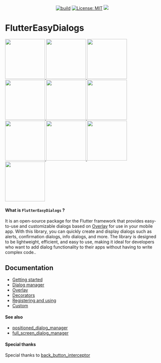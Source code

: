 <p align="center">
<a href="https://github.com/feduke-nukem/flutter_easy_dialogs/actions"><img src="https://github.com/feduke-nukem/flutter_easy_dialogs/workflows/flutter_easy_dialogs/badge.svg" alt="build"></a>  
<a href="https://opensource.org/licenses/MIT"><img src="https://img.shields.io/badge/license-MIT-purple.svg" alt="License: MIT"></a>
<a href="https://codecov.io/gh/feduke-nukem/flutter_easy_dialogs" > 
<img src="https://codecov.io/gh/feduke-nukem/flutter_easy_dialogs/branch/master/graph/badge.svg?token=3CVX3JGPT4"/> 
</a>
</p>

# FlutterEasyDialogs
<a href="https://pub.dev/packages/positioned_dialog_manager">
    <img src="https://user-images.githubusercontent.com/72284940/227770860-d5885960-2a22-4d3b-bd91-1e0e5488fc7e.gif" width="130"/>
</a>
<a href="https://pub.dev/packages/positioned_dialog_manager">
    <img src="https://user-images.githubusercontent.com/72284940/227770870-b2a43e65-01fc-4b90-b518-82fb3539c09b.gif" width="130"/>
</a> 
<a href="https://pub.dev/packages/positioned_dialog_manager">
    <img src="https://user-images.githubusercontent.com/72284940/227770871-d0b60af3-10f3-4112-b67c-b42763953456.gif" width="130"/>
</a> 
<a href="https://pub.dev/packages/positioned_dialog_manager">
    <img src="https://user-images.githubusercontent.com/72284940/227770876-6b10e8f7-e29c-472e-a926-7beb454cc41e.gif" width="130"/>
</a>
<a href="https://pub.dev/packages/positioned_dialog_manager">
    <img src="https://user-images.githubusercontent.com/72284940/232207903-9247b1dc-3786-4147-ab5c-28c8612e0f92.gif" width="130"/>
</a>
<a href="https://pub.dev/packages/full_screen_dialog_manager">
    <img src="https://user-images.githubusercontent.com/72284940/227770949-599014fb-45b4-4081-b6e4-2defce0d73a0.gif" width="130"/>
</a>
<a href="https://pub.dev/packages/full_screen_dialog_manager">
    <img src="https://user-images.githubusercontent.com/72284940/227770950-13bbaa09-5e2e-4524-aa86-2b1ffe1256d8.gif" width="130"/>
</a>
<a href="https://pub.dev/packages/full_screen_dialog_manager">
    <img src="https://user-images.githubusercontent.com/72284940/227770952-1c0b4d15-b987-4fa1-9a1b-bb6f94b0565e.gif" width="130"/>
</a>
<a href="https://pub.dev/packages/full_screen_dialog_manager">
    <img src="https://user-images.githubusercontent.com/72284940/227770982-cf2e8efd-8395-440f-aeed-a1b6dd83b66a.gif" width="130"/>
</a>
<a href="https://pub.dev/packages/full_screen_dialog_manager">
    <img src="https://user-images.githubusercontent.com/72284940/227770993-39ad7bc1-4fa3-4056-b244-192be231d87a.gif" width="130"/>
</a>

#### What is `FlutterEasyDialogs` ?
It is an open-source package for the Flutter framework that provides easy-to-use and customizable dialogs based on [Overlay](https://api.flutter.dev/flutter/widgets/Overlay-class.html)  for use in your mobile app. With this library, you can quickly create and display dialogs such as alerts, confirmation dialogs, info dialogs, and more.
The library is designed to be lightweight, efficient, and easy to use, making it ideal for developers who want to add dialog functionality to their apps without having to write complex code..

## Documentation

- [Getting started](https://pub.dev/documentation/flutter_easy_dialogs/latest/topics/Getting%20started-topic.html)
- [Dialog manager](https://pub.dev/documentation/flutter_easy_dialogs/latest/topics/Dialog%20manager-topic.html)
- [Overlay](https://pub.dev/documentation/flutter_easy_dialogs/latest/topics/Overlay-topic.html)
- [Decorators](https://pub.dev/documentation/flutter_easy_dialogs/latest/topics/Decorators-topic.html)
- [Registering and using](https://pub.dev/documentation/flutter_easy_dialogs/latest/topics/Registering%20and%20using-topic.html) 
- [Custom](https://pub.dev/documentation/flutter_easy_dialogs/latest/topics/Custom-topic.html)

#### See also
- [positioned_dialog_manager](https://pub.dev/packages/positioned_dialog_manager)
- [full_screen_dialog_manager](https://pub.dev/packages/full_screen_dialog_manager)


#### Special thanks
Special thanks to [back_button_interceptor](https://github.com/marcglasberg/back_button_interceptor)
